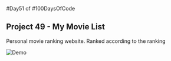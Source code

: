 #Day51 of #100DaysOfCode


## Project 49 - My Movie List
Personal movie ranking website. Ranked according to the ranking

![Demo](https://github.com/A3AJAGBE/MyMovieList/blob/main/demo.gif)
